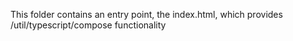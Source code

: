 This folder contains an entry point, the index.html, which provides /util/typescript/compose functionality
